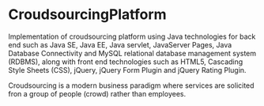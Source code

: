 # CroudsourcingPlatform
Implementation of croudsourcing platform using Java technologies for
back end such as Java SE, Java EE, Java servlet, JavaServer Pages,
Java Database Connectivity and MySQL relational database management
system (RDBMS), along with front end technologies such as HTML5, 
Cascading Style Sheets (CSS), jQuery, jQuery Form Plugin and jQuery 
Rating Plugin.

Croudsourcing is a modern business paradigm where services are 
solicited fron a group of people (crowd) rather than employees.

